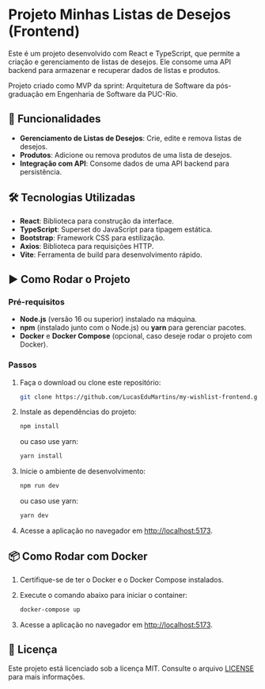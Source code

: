 # Projeto Minhas Listas de Desejos (Frontend)

Este é um projeto desenvolvido com React e TypeScript, que permite a criação e gerenciamento de listas de desejos. Ele consome uma API backend para armazenar e recuperar dados de listas e produtos.

Projeto criado como MVP da sprint: Arquitetura de Software da pós-graduação em Engenharia de Software da PUC-Rio.

## 🚀 Funcionalidades

- **Gerenciamento de Listas de Desejos**: Crie, edite e remova listas de desejos.
- **Produtos**: Adicione ou remova produtos de uma lista de desejos.
- **Integração com API**: Consome dados de uma API backend para persistência.

## 🛠️ Tecnologias Utilizadas

- **React**: Biblioteca para construção da interface.
- **TypeScript**: Superset do JavaScript para tipagem estática.
- **Bootstrap**: Framework CSS para estilização.
- **Axios**: Biblioteca para requisições HTTP.
- **Vite**: Ferramenta de build para desenvolvimento rápido.

## ▶️ Como Rodar o Projeto

### Pré-requisitos

- **Node.js** (versão 16 ou superior) instalado na máquina.
- **npm** (instalado junto com o Node.js) ou **yarn** para gerenciar pacotes.
- **Docker** e **Docker Compose** (opcional, caso deseje rodar o projeto com Docker).

### Passos

1. Faça o download ou clone este repositório:

   ```bash
   git clone https://github.com/LucasEduMartins/my-wishlist-frontend.git
   ```

2. Instale as dependências do projeto:

   ```bash
   npm install
   ```

   ou caso use yarn:

   ```bash
   yarn install
   ```

3. Inicie o ambiente de desenvolvimento:

   ```bash
   npm run dev
   ```

   ou caso use yarn:

   ```bash
   yarn dev
   ```

4. Acesse a aplicação no navegador em [http://localhost:5173](http://localhost:5173).

## 📦 Como Rodar com Docker

1. Certifique-se de ter o Docker e o Docker Compose instalados.
2. Execute o comando abaixo para iniciar o container:

   ```bash
   docker-compose up
   ```

3. Acesse a aplicação no navegador em [http://localhost:5173](http://localhost:5173).

## 📄 Licença

Este projeto está licenciado sob a licença MIT. Consulte o arquivo [LICENSE](../LICENSE) para mais informações.
